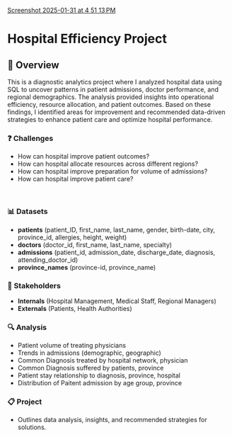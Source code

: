 [Screenshot 2025-01-31 at 4 51 13 PM](https://github.com/user-attachments/assets/60ff08eb-594f-4a06-826c-412f4c8b0f87)


# Hospital Efficiency Project 

##      📄  Overview  
This is a diagnostic analytics project where I analyzed hospital data using SQL to uncover patterns in patient admissions, doctor performance, and regional demographics. The analysis provided insights into operational efficiency, resource allocation, and patient outcomes. Based on these findings, I identified areas for improvement and recommended data-driven strategies to enhance patient care and optimize hospital performance.

###    ❓ Challenges

- How can hospital improve patient outcomes? 
- How can hospital allocate resources across different regions?
- How can hospital improve preparation for volume of admissions?
- How can hospital improve patient care?
 
‭  
###    📊 Datasets

-  **patients** 
(patient_ID, first_name, last_name, gender, birth-date, city, province_id, allergies, height, weight) 
- **doctors** 
(doctor_id, first_name, last_name, specialty)
- **admissions** 
(patient_id, admission_date, discharge_date, diagnosis, attending_doctor_id)
- **province_names** 
(province-id, province_name)


###   💼  Stakeholders

- **Internals** 
(Hospital Management, Medical Staff, Regional Managers)
- **Externals** 
(Patients, Health Authorities)


###   🔍  Analysis 
- Patient volume of treating physicians 
- Trends in admissions (demographic, geographic)
- Common Diagnosis treated by hospital network, physician
- Common Diagnosis suffered by patients, province
- Patient stay relationship to diagnosis, province, hospital
- Distribution of Paitent admission by age group, province


###    📋   Project
-  Outlines data analysis, insights, and recommended strategies for solutions.
